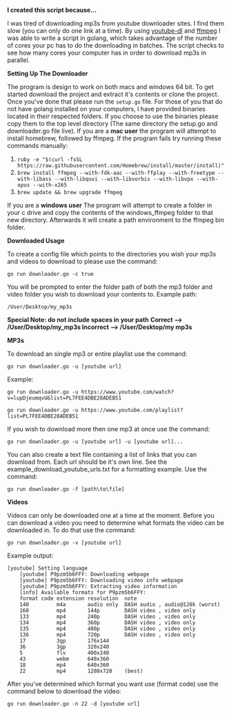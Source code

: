 **I created this script because...**

I was tired of downloading mp3s from youtube downloader sites. I find them slow (you can only do one link at a time).  By using [youtube-dl](https://rg3.github.io/youtube-dl/) and [ffmpeg](https://www.ffmpeg.org/) I was able to write a script in golang, which takes advantage of the number of cores your pc has to do the downloading in batches. The script checks to see how many cores your computer has in order to download mp3s in parallel.

**Setting Up The Downloader**

The program is design to work on both macs and windows 64 bit.  To get started download the project and extract it's contents or clone the project.  Once you've done that please run the `setup.go` file.  For those of you that do not have golang installed on your computers, I have provided binaries located in their respected folders.  If you choose to use the binaries please copy them to the top level directory (The same directory the setup.go and downloader.go file live).
 If you are a **mac user** the program will attempt to install homebrew, followed by ffmpeg.  If the program fails try running these commands manually:

 1. `ruby -e "$(curl -fsSL https://raw.githubusercontent.com/Homebrew/install/master/install)"`
 2. `brew install ffmpeg --with-fdk-aac --with-ffplay --with-freetype --with-libass --with-libquvi --with-libvorbis --with-libvpx --with-opus --with-x265`
 3. `brew update && brew upgrade ffmpeg`
 
If you are a **windows user** The program will attempt to create a folder in your c drive and copy the contents of the windows_ffmpeg folder to that new directory.  Afterwards it will create a path environment to the ffmpeg bin folder.

**Downloaded Usage**

To create a config file which points to the directories you wish your mp3s and videos to download to please use the command:

    go run downloader.go -c true
You will be prompted to enter the folder path of both the mp3 folder and video folder you wish to download your contents to.  Example path:

    /User/Desktop/my_mp3s

**Special Note: do not include spaces in your path**
**Correct --> /User/Desktop/my_mp3s Incorrect --> /User/Desktop/my mp3s**


**MP3s**

To download an single mp3 or entire playlist use the command:

    go run downloader.go -u [youtube url]

Example:

    go run downloader.go -u https://www.youtube.com/watch?v=lupDjeumqvU&list=PL7FEE4DBE28ADEB51

    go run downloader.go -u https://www.youtube.com/playlist?list=PL7FEE4DBE28ADEB51

If you wish to download more then one mp3 at once use the command:

    go run downloader.go -u [youtube url] -u [youtube url]...
    
You can also create a text file containing a list of links that you can download from.  Each url should be it's own line.  See the example_download_youtube_urls.txt for a formatting example. Use the command:

    go run downloader.go -f [path\to\file]


**Videos**

Videos can only be downloaded one at a time at the moment. Before you can download a video you need to determine what formats the video can be downloaded in.  To do that use the command:

    go run downloader.go -v [youtube url]
 
Example output:

    [youtube] Setting language
        [youtube] P9pzm5b6FFY: Downloading webpage
        [youtube] P9pzm5b6FFY: Downloading video info webpage
        [youtube] P9pzm5b6FFY: Extracting video information
        [info] Available formats for P9pzm5b6FFY:
        format code extension resolution  note 
        140         m4a       audio only  DASH audio , audio@128k (worst)
        160         mp4       144p        DASH video , video only
        133         mp4       240p        DASH video , video only
        134         mp4       360p        DASH video , video only
        135         mp4       480p        DASH video , video only
        136         mp4       720p        DASH video , video only
        17          3gp       176x144     
        36          3gp       320x240     
        5           flv       400x240     
        43          webm      640x360     
        18          mp4       640x360     
        22          mp4       1280x720    (best)

After you've determined which format you want use (format code) use the command below to download the video:

    go run downloader.go -n 22 -d [youtube url]
    